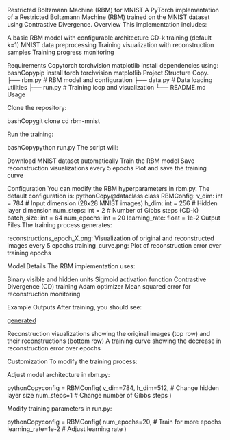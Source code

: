 Restricted Boltzmann Machine (RBM) for MNIST
A PyTorch implementation of a Restricted Boltzmann Machine (RBM) trained on the MNIST dataset using Contrastive Divergence.
Overview
This implementation includes:

A basic RBM model with configurable architecture
CD-k training (default k=1)
MNIST data preprocessing
Training visualization with reconstruction samples
Training progress monitoring

Requirements
Copytorch
torchvision
matplotlib
Install dependencies using:
bashCopypip install torch torchvision matplotlib
Project Structure
Copy.
├── rbm.py         # RBM model and configuration
├── data.py        # Data loading utilities
├── run.py         # Training loop and visualization
└── README.md
Usage

Clone the repository:

bashCopygit clone <repository-url>
cd rbm-mnist

Run the training:

bashCopypython run.py
The script will:

Download MNIST dataset automatically
Train the RBM model
Save reconstruction visualizations every 5 epochs
Plot and save the training curve

Configuration
You can modify the RBM hyperparameters in rbm.py. The default configuration is:
pythonCopy@dataclass
class RBMConfig:
    v_dim: int = 784        # Input dimension (28x28 MNIST images)
    h_dim: int = 256        # Hidden layer dimension
    num_steps: int = 2      # Number of Gibbs steps (CD-k)
    batch_size: int = 64
    num_epochs: int = 20
    learning_rate: float = 1e-2
Output Files
The training process generates:

reconstructions_epoch_X.png: Visualization of original and reconstructed images every 5 epochs
training_curve.png: Plot of reconstruction error over training epochs

Model Details
The RBM implementation uses:

Binary visible and hidden units
Sigmoid activation function
Contrastive Divergence (CD) training
Adam optimizer
Mean squared error for reconstruction monitoring

Example Outputs
After training, you should see:

[generated](https://github.com/alirezaghl/Architectures/blob/main/RBM/results/reconstructions_epoch_20.png)

Reconstruction visualizations showing the original images (top row) and their reconstructions (bottom row)
A training curve showing the decrease in reconstruction error over epochs

Customization
To modify the training process:

Adjust model architecture in rbm.py:

pythonCopyconfig = RBMConfig(
    v_dim=784,
    h_dim=512,  # Change hidden layer size
    num_steps=1  # Change number of Gibbs steps
)

Modify training parameters in run.py:

pythonCopyconfig = RBMConfig(
    num_epochs=20,  # Train for more epochs
    learning_rate=1e-2  # Adjust learning rate
)
